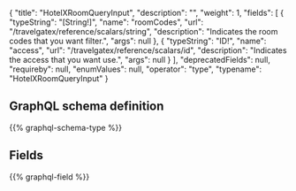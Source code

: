 {
  "title": "HotelXRoomQueryInput",
  "description": "",
  "weight": 1,
  "fields": [
    {
      "typeString": "[String!]",
      "name": "roomCodes",
      "url": "/travelgatex/reference/scalars/string",
      "description": "Indicates the room codes that you want filter.",
      "args": null
    },
    {
      "typeString": "ID!",
      "name": "access",
      "url": "/travelgatex/reference/scalars/id",
      "description": "Indicates the access that you want use.",
      "args": null
    }
  ],
  "deprecatedFields": null,
  "requireby": null,
  "enumValues": null,
  "operator": "type",
  "typename": "HotelXRoomQueryInput"
}
## GraphQL schema definition

{{% graphql-schema-type %}}

## Fields

{{% graphql-field %}}
